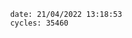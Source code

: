 

                date: 21/04/2022 13:18:53
                cycles: 35460

                         
